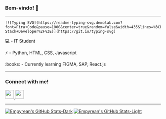 ### Bem-vindo! 👋
<!--
**Akaixz/akaixz** is a ✨ _special_ ✨ repository because its `README.md` (this file) appears on your GitHub profile.

Here are some ideas to get you started:

- 🔭 I’m currently working on ...
- 🌱 I’m currently learning ...
- 👯 I’m looking to collaborate on ...
- 🤔 I’m looking for help with ...
- 💬 Ask me about ...
- 📫 How to reach me: ...
- 😄 Pronouns: ...
- ⚡ Fun fact: ...
-->
----

  <p align="center"> 
    
    [![Typing SVG](https://readme-typing-svg.demolab.com?font=Fira+Code&pause=1000&center=true&random=false&width=435&lines=%3CFull-Stack+Developer%2F%3E)](https://git.io/typing-svg)
    
  </p>

<p>💻 - IT Student</p>
<p>⚡ - Python, HTML, CSS, Javascript </p>
<p>:books: - Currently learning FIGMA, SAP, React.js</p>

----

### Connect with me!
<div>
<p align="rigth">
  <a href="https://www.linkedin.com/in/pedro-fernandes-4ba221207/" target="_blank">
    <img height="28" src="https://img.shields.io/badge/-LinkedIn-%230077B5?style=for-the-badge&logo=linkedin&logoColor=white" target="_blank">
  </a> 

  <a href=" mailto:contato:pedro.fernandes2002@hotmail.com" target="_blank ">
    <img height="28"  src="https://img.shields.io/badge/Gmail-D14836?style=for-the-badge&logo=gmail&logoColor=white">
  </a>
</div>

----

<div>
  
[![Empyrean's GitHub Stats-Dark](https://github-readme-stats.vercel.app/api?username=akaixz&show_icons=true&theme=dark#gh-dark-mode-only)](https://github.com/anuraghazra/github-readme-stats#gh-dark-mode-only)
[![Empyrean's GitHub Stats-Light](https://github-readme-stats.vercel.app/api?username=akaixz&show_icons=true&theme=default#gh-light-mode-only)](https://github.com/anuraghazra/github-readme-stats#gh-light-mode-only)

  
</div>
